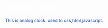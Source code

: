 # <h1 style="color:#fff">Analog-clock</h1>
<P style="color:#2550be">
  This is analog clock. used to css,html,javascript. 
</P>

